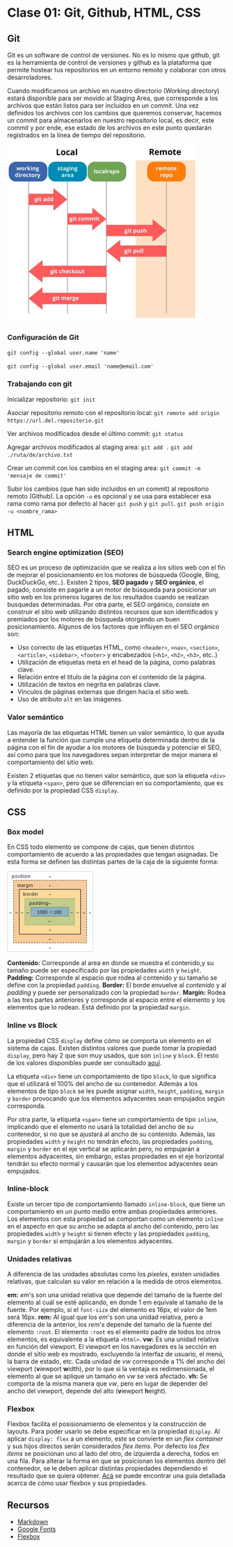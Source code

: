 # Clase 01: Git, Github, HTML, CSS

## Git

Git es un software de control de versiones. No es lo mismo que github, git es la herramienta de control de versiones y github es la plataforma que permite hostear tus repositorios en un entorno remoto y colaborar con otros desarroladores.

Cuando modificamos un archivo en nuestro directorio (Working directory) estará disponible para ser movido al Staging Area, que corresponde a los archivos que están listos para ser incluídos en un commit. Una vez definidos los archivos con los cambios que queremos conservar, hacemos un commit para almacenarlos en nuestro repositorio local, es decir, este commit y por ende, ese estado de los archivos en este punto quedarán registrados en la línea de tiempo del repositorio.

![git-architechture](./img/git-architecture.jpg)

### Configuración de Git

`git config --global user.name 'name'`

`git config --global user.email 'name@email.com'`

### Trabajando con git

Inicializar repositorio:
`git init`

Asociar repositorio remoto con el repositorio local:
`git remote add origin https://url.del.repositorio.git`

Ver archivos modificados desde el último commit:
`git status`

Agregar archivos modificados al staging area:
`git add .`
`git add ./ruta/de/archivo.txt`

Crear un commit con los cambios en el staging area:
`git commit -m 'mensaje de commit'`

Subir los cambios (que han sido incluidos en un commit) al repositorio remoto (Github). La opción `-u` es opcional y se usa para establecer esa rama como rama por defecto al hacer `git push` y `git pull`.
`git push origin -u <nombre_rama>`

## HTML

### Search engine optimization (SEO)

SEO es un proceso de optimización que se realiza a los sitios web con el fin de mejorar el posicionamiento en los motores de búsqueda (Google, Bing, DuckDuckGo, etc..). Existen 2 tipos, **SEO pagado** y **SEO orgánico**, el pagado, consiste en pagarle a un motor de búsqueda para posicionar un sitio web en los primeros lugares de los resultados cuando se realizan busquedas determinadas. Por otra parte, el SEO orgánico, consiste en construir el sitio web utilizando distintos recursos que son identificados y premiados por los motores de búsqueda otorgando un buen posicionamiento. Algunos de los factores que influyen en el SEO orgánico son:

- Uso correcto de las etiquetas HTML, como `<header>`, `<nav>`, `<section>`, `<article>`, `<sidebar>`, `<footer>` y encabezados (`<h1>`, `<h2>`, `<h3>`, etc..)
- Utilización de etiquetas meta en el head de la página, como palabras clave.
- Relación entre el título de la página con el contenido de la página.
- Utilización de textos en negrita en palabras clave.
- Vinculos de páginas externas que dirigen hacia el sitio web.
- Uso de atributo `alt` en las imágenes.

### Valor semántico

Las mayoría de las etiquetas HTML tienen un valor semántico, lo que ayuda a entender la función que cumple una etiqueta determinada dentro de la página con el fin de ayudar a los motores de búsqueda y potenciar el SEO, así como para que los navegadores sepan interpretar de mejor manera el comportamiento del sitio web.

Existen 2 etiquetas que no tienen valor semántico, que son la etiqueta `<div>` y la etiqueta `<span>`, pero que se diferencian en su comportamiento, que es definido por la propiedad CSS `display`.

## CSS

### Box model

En CSS todo elemento se compone de cajas, que tienen distintos comportamiento de acuerdo a las propiedades que tengan asignadas. De esta forma se definen las distintas partes de la caja de la siguiente forma:

![git-architechture](./img/box-model.png)

**Contenido:** Corresponde al area en donde se muestra el contenido,y su tamaño puede ser especificado por las propiedades `width` y `height`.
**Padding:** Corresponde al espacio que rodea al contenido y su tamaño se define con la propiedad `padding`.
**Border:** El borde envuelve al _contenido_ y al _padding_ y puede ser personalizado con la propiedad `border`.
**Margin:** Rodea a las tres partes anteriores y corresponde al espacio entre el elemento y los elementos que lo rodean. Está definido por la propiedad `margin`.

### Inline vs Block

La propiedad CSS `display` define cómo se comporta un elemento en el sistema de cajas. Existen distintos valores que puede tomar la propiedad `display`, pero hay 2 que son muy usados, que son `inline` y `block`. El resto de los valores disponibles puede ser consultado [aquí](https://www.w3schools.com/CSSref/pr_class_display.asp).

La etiqueta `<div>` tiene un comportamiento de tipo `block`, lo que significa que el utilizará el 100% del ancho de su contenedor. Además a los elementos de tipo `block` se les puede asignar `width`, `height`, `padding`, `margin` y `border` provocando que los elementos adyacentes sean empujados según corresponda.

Por otra parte, la etiqueta `<span>` tiene un comportamiento de tipo `inline`, implicando que el elemento no usará la totalidad del ancho de su contenedor, si no que se ajustará al ancho de su contenido. Además, las propiedades `width` y `height` no tendrán efecto, las propiedades `padding`, `margin` y `border` en el eje vertical se aplicarán pero, no empujarán a elementos adyacentes, sin embargo, estas propiedades en el eje horizontal tendrán su efecto normal y causarán que los elementos adyacentes sean empujados.

### Inline-block

Existe un tercer tipo de comportamiento llamado `inline-block`, que tiene un comportamiento en un punto medio entre ambas propiedades anteriores. Los elementos con esta propiedad se comportan como un elemento `inline` en el aspecto en que su ancho se adapta al ancho del contenido, pero las propiedades `width` y `height` si tienen efecto y las propiedades `padding`, `margin` y `border` sí empujarán a los elementos adyacentes.

### Unidades relativas

A diferencia de las unidades absolutas como los _pixeles_, existen unidades relativas, que calculan su valor en relación a la medida de otros elementos.

**em:** _em_'s son una unidad relativa que depende del tamaño de la fuente del elemento al cuál se esté aplicando, en donde 1 em equivale al tamaño de la fuente. Por ejemplo, si el `font-size` del elemento es 16px, el valor de 1em será 16px.
**rem:** Al igual que los _em_'s son una unidad relativa, pero a diferencia de la anterior, los _rem_'s depende del tamaño de la fuente del elemento `:root`. El elemento `:root` es el elemento padre de todos los otros elementos, es equivalente a la etiqueta `<html>`.
**vw:** Es una unidad relativa en función del viewport. El viewport en los navegadores es la sección en donde el sitio web es mostrado, excluyendo la interfaz de usuario, el menú, la barra de estado, etc. Cada unidad de _vw_ corresponde a 1% del ancho del viewport (**v**iewport **w**idth), por lo que si la ventaja es redimensionada, el elemento al que se aplique un tamaño en _vw_ se verá afectado.
**vh:** Se comporta de la misma manera que _vw_, pero en lugar de depender del ancho del viewport, depende del alto (**v**iewport **h**eight).

### Flexbox

Flexbox facilita el posisionamiento de elementos y la construcción de layouts. Para poder usarlo se debe especificar en la propiedad `display`. Al aplicar `display: flex` a un elemento, este se convierte en un _flex container_ y sus hijos directos serán considerados _flex items_. Por defecto los _flex items_ se posicionan uno al lado del otro, de izquierda a derecha, todos en una fila. Para alterar la forma en que se posicionan los elementos dentro del contenedor, se le deben aplicar distintas propiedades dependiendo el resultado que se quiera obtener. [Acá](https://css-tricks.com/snippets/css/a-guide-to-flexbox/) se puede encontrar una guía detallada acerca de cómo usar flexbox y sus propiedades.

## Recursos

- [Markdown](https://www.markdownguide.org/basic-syntax/)
- [Google Fonts](https://fonts.google.com/)
- [Flexbox](https://css-tricks.com/snippets/css/a-guide-to-flexbox/)
